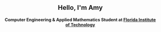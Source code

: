 ### <h2 align="center">Hello, I'm Amy </h2>
<h4 align="center">Computer Engineering & Applied Mathematics Student at <a href="https://www.fit.edu/">Florida Institute of Technology</a> </h4> 
